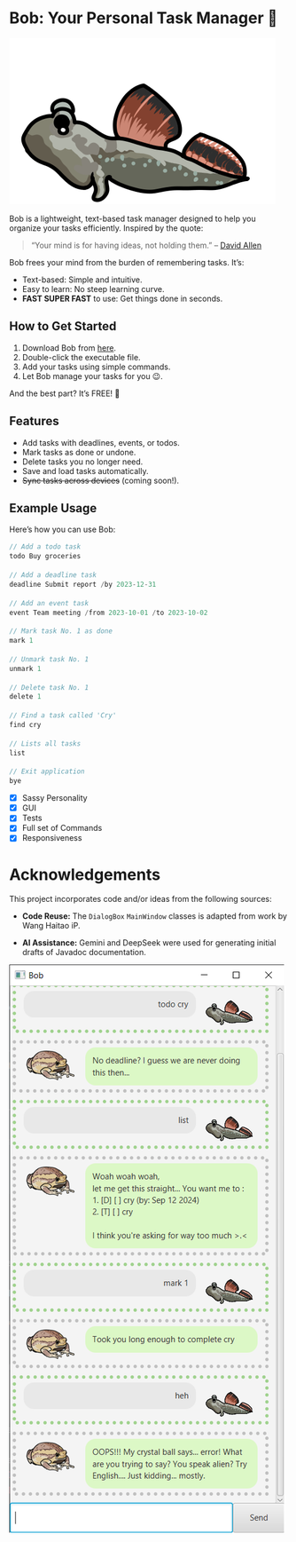 # Bob: Your Personal Task Manager 🚀
![alt text](https://github.com/zyonwee/iP/blob/master/src/main/resources/images/user.png?raw=true)  

Bob is a lightweight, text-based task manager designed to help you organize your tasks efficiently. Inspired by the quote:

> “Your mind is for having ideas, not holding them.” – [David Allen](https://gettingthingsdone.com/)

Bob frees your mind from the burden of remembering tasks. It’s:

*   Text-based: Simple and intuitive.
*   Easy to learn: No steep learning curve.
*   **FAST SUPER FAST** to use: Get things done in seconds.

## How to Get Started

1.  Download Bob from [here](https://github.com/zyonwee/ip/releases/download/v0.2/bob.jar).
2.  Double-click the executable file.
3.  Add your tasks using simple commands.
4.  Let Bob manage your tasks for you 😉.

And the best part? It’s FREE! 🎉

## Features

-   Add tasks with deadlines, events, or todos.
-   Mark tasks as done or undone.
-   Delete tasks you no longer need.
-   Save and load tasks automatically.
-   ~~Sync tasks across devices~~ (coming soon!).

## Example Usage

Here’s how you can use Bob:

```java
// Add a todo task
todo Buy groceries

// Add a deadline task
deadline Submit report /by 2023-12-31

// Add an event task
event Team meeting /from 2023-10-01 /to 2023-10-02

// Mark task No. 1 as done
mark 1

// Unmark task No. 1
unmark 1

// Delete task No. 1
delete 1

// Find a task called 'Cry'
find cry

// Lists all tasks
list

// Exit application
bye
```

- [x] Sassy Personality
- [x] GUI
- [x] Tests
- [x] Full set of Commands
- [x] Responsiveness

# Acknowledgements

This project incorporates code and/or ideas from the following sources:

*   **Code Reuse:**  The `DialogBox` `MainWindow` classes is adapted from work by Wang Haitao iP.

*   **AI Assistance:** Gemini and DeepSeek were used for generating initial drafts of Javadoc documentation.

![alt text](https://github.com/zyonwee/iP/blob/master/docs/Ui.png?raw=true)
